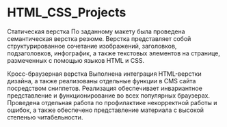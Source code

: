 # HTML_CSS_Projects

Статическая верстка
По заданному макету была проведена семантическая верстка резюме. Верстка представляет собой структурированное сочетание изображений, заголовков, подзаголовков, инфографик, а также текстовых элементов на странице, размеченных с помощью языков HTML и CSS.

Кросс-браузерная верстка
Выполнена интеграция HTML-верстки дизайна, а также реализованы отдельные функции в CMS сайта посредством сниппетов. Реализация обеспечивает инвариантное представление и функционирование во всех популярных браузерах. Проведена отдельная работа по профилактике некорректной работы и ошибок, а также обеспечено представление материала с высокой степенью читабельности.
